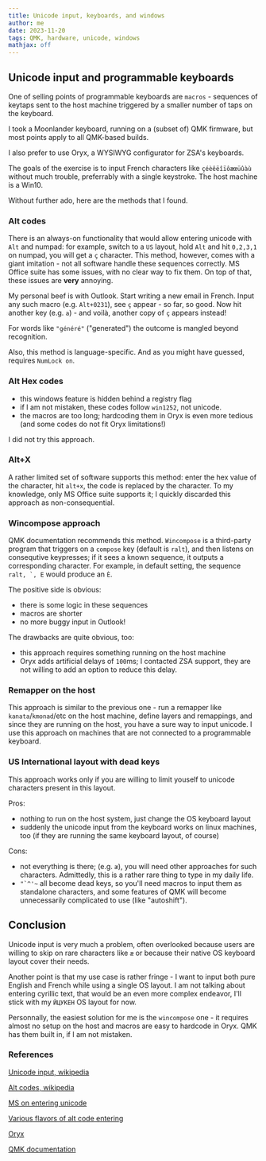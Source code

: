 ```yaml
---
title: Unicode input, keyboards, and windows
author: me
date: 2023-11-20
tags: QMK, hardware, unicode, windows
mathjax: off
---
```


## Unicode input and programmable keyboards

One of selling points of programmable keyboards are `macros` - sequences of keytaps sent to the host machine triggered by a smaller number of taps on the keyboard.

I took a Moonlander keyboard, running on a (subset of) QMK firmware, but most points apply to all QMK-based builds.

I also prefer to use Oryx, a WYSIWYG configurator for ZSA's keyboards.

The goals of the exercise is to input French characters like `çéèêëîïôæœüûàù` without much trouble,
preferrably with a single keystroke. The host machine is a Win10.

Without further ado, here are the methods that I found.

### Alt codes

There is an always-on functionality that would allow entering unicode with `Alt` and numpad: for example, switch to a `US` layout, hold `Alt` and hit `0,2,3,1` on numpad, you will get a `ç` character.
This method, however, comes with a giant imitation - not all software handle these sequences correctly. MS  Office suite has some issues, with no clear way to fix them. On top of that, these issues are **very** annoying.

My personal beef is with Outlook. Start writing a new email in French. Input any such macro (e.g. `Alt+0231`), see `ç` appear - so far, so good. Now hit another key (e.g. `a`) - and voilà, another copy of `ç` appears instead!

For words like `"généré"` ("generated") the outcome is mangled beyond recognition.

Also, this method is language-specific. And as you might have guessed, requires `NumLock on`.


### Alt Hex codes

- this windows feature is hidden behind a registry flag
- if I am not mistaken, these codes follow `win1252`, not unicode.
- the macros are too long; hardcoding them in Oryx is even more tedious (and some codes do not fit Oryx limitations!)

I did not try this approach.

### Alt+X

A rather limited set of software supports this method: enter the hex value of the character, hit `alt+x`, the code is replaced by the character. To my knowledge, only MS Office suite supports it; I quickly discarded this approach as non-consequential.


### Wincompose approach

QMK documentation recommends this method. `Wincompose` is a third-party program that triggers on a `compose` key (default is `ralt`), and then listens on consequtive keypresses; if it sees a known sequence, it outputs a corresponding character. For example, in default setting, the sequence ``ralt, `, E`` would produce an `È`.

The positive side is obvious:

- there is some logic in these sequences
- macros are shorter
- no more buggy input in Outlook!

The drawbacks are quite obvious, too:

- this approach requires something running on the host machine
- Oryx adds artificial delays of `100`ms; I contacted ZSA support, they are not willing to add an option to reduce this delay.

### Remapper on the host

This approach is similar to the previous one - run a remapper like `kanata`/`kmonad`/etc on the host machine, define layers and remappings, and since they are running on the host, you have a sure way to input unicode. I use this approach on machines that are not connected to a programmable keyboard.

### US International layout with dead keys

This approach works only if you are willing to limit youself to unicode characters present in this layout.

Pros:

- nothing to run on the host system, just change the OS keyboard layout
- suddenly the unicode input from the keyboard works on linux machines, too (if they are running the same keyboard layout, of  course)

Cons:

- not everything is there; (e.g. `æ`), you will need other approaches for such characters. Admittedly, this is a rather rare thing to type in my daily life.
- `` "`^'~ `` all become dead keys, so you'll need macros to input them as standalone characters, and some features of QMK will become unnecessarily complicated to use (like "autoshift").


## Conclusion

Unicode input is very much a problem, often overlooked because users are willing to skip on rare characters like `æ` or because their native OS keyboard layout cover their needs.

Another point is that my use case is rather fringe - I want to input both pure English and French while using a single OS layout. I am not talking about entering cyrillic text, that would be an even more complex endeavor, I'll stick with my `ЙЦУКЕН` OS layout for now.

Personnally, the easiest solution for me is the `wincompose` one - it requires almost no setup on the host and macros are easy to hardcode in Oryx. QMK has them built in, if I am not mistaken.

### References

[Unicode input, wikipedia](https://en.wikipedia.org/wiki/Unicode_input)

[Alt codes, wikipedia](https://en.wikipedia.org/wiki/Alt_code)

[MS on entering unicode](https://support.microsoft.com/en-us/office/insert-ascii-or-unicode-latin-based-symbols-and-characters-d13f58d3-7bcb-44a7-a4d5-972ee12e50e0)

[Various flavors of alt code entering](https://www.fileformat.info/tip/microsoft/enter_unicode.htm)

[Oryx](https://configure.zsa.io)

[QMK documentation](https://docs.qmk.fm/#/feature_unicode)
